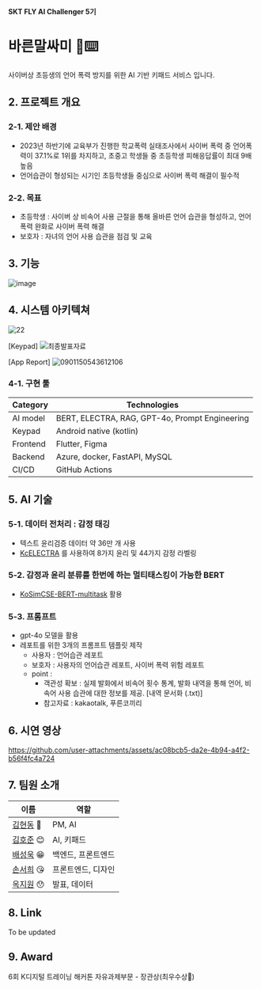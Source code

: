 **SKT FLY AI Challenger 5기**

# 바른말싸미 👋⌨️
사이버상 초등생의 언어 폭력 방지를 위한 AI 기반 키패드 서비스 입니다.

## 2. 프로젝트 개요
### 2-1. 제안 배경
- 2023년 하반기에 교육부가 진행한 학교폭력 실태조사에서 사이버 폭력 중 언어폭력이 37.1%로 1위를 차지하고, 초중고 학생들 중 초등학생 피해응답률이 최대 9배 높음 
- 언어습관이 형성되는 시기인 초등학생들 중심으로 사이버 폭력 해결이 필수적

### 2-2. 목표
- 초등학생 : 사이버 상 비속어 사용 근절을 통해 올바른 언어 습관을 형성하고, 언어 폭력 완화로 사이버 폭력 해결
- 보호자 : 자녀의 언어 사용 습관을 점검 및 교육

## 3. 기능
![image](![스크린샷(575)](https://github.com/user-attachments/assets/a24cb517-f2c1-4cac-aadc-5a1d5115e36d)
)

## 4. 시스템 아키텍쳐
![22](https://github.com/user-attachments/assets/655f243a-7d4b-46d1-8ea5-f331839a4dcc)


[Keypad]
![최종발표자료](https://github.com/user-attachments/assets/1bdd4e5c-905b-43ce-9bc9-31404616bc25)

[App Report]
![0901150543612106](https://github.com/user-attachments/assets/db6b7695-7db3-4ac7-b8f3-8837ef5292d4)

### 4-1. 구현 툴

| Category  | Technologies                                        |
|-----------|-----------------------------------------------------|
| AI model  | BERT, ELECTRA, RAG, GPT-4o, Prompt Engineering                             |
| Keypad    | Android native (kotlin)                                      |
| Frontend  | Flutter, Figma                                      |
| Backend   | Azure, docker, FastAPI, MySQL                               |
| CI/CD     | GitHub Actions                                      |



## 5. AI 기술
### 5-1. 데이터 전처리 : 감정 태깅
- 텍스트 윤리검증 데이터 약 36만 개 사용
- [KcELECTRA](https://github.com/Beomi/KcELECTRA) 를 사용하여 8가지 윤리 및 44가지 감정 라벨링

### 5-2. 감정과 윤리 분류를 한번에 하는 멀티태스킹이 가능한 BERT
- [KoSimCSE-BERT-multitask](https://huggingface.co/BM-K/KoSimCSE-bert-multitask) 활용

### 5-3. 프롬프트
- gpt-4o 모델을 활용
- 레포트를 위한 3개의 프롬프트 템플릿 제작
  - 사용자 : 언어습관 레포트
  - 보호자 : 사용자의 언어습관 레포트, 사이버 폭력 위험 레포트
  - point :
    - 객관성 확보 : 실제 발화에서 비속어 횟수 통계, 발화 내역을 통해 언어, 비속어 사용 습관에 대한 정보를 제공. [내역 문서화 (.txt)]
    - 참고자료 : kakaotalk, 푸른코끼리

## 6. 시연 영상

https://github.com/user-attachments/assets/ac08bcb5-da2e-4b94-a4f2-b56f4fc4a724



  
## 7. 팀원 소개

| 이름   | 역할                                       | 
| ------ | ------------------------------------------ | 
| [김현동](https://github.com/miffDONG) 🤨 |PM, AI    |
| [김호준](https://github.com/Hxjxxn95) 😊 | AI, 키패드 | 
| [배성욱](https://github.com/uksungbae) 😁 | 백엔드, 프론트엔드                     | 
| [손서희](https://github.com/sh1257) 😘 | 프론트엔드, 디자인               |
| [옥지원](https://github.com/JiWonOck) 😯 | 발표, 데이터             | 


## 8. Link
To be updated


## 9. Award

6회 K디지털 트레이닝 해커톤 자유과제부문 - 장관상(최우수상🥇)
